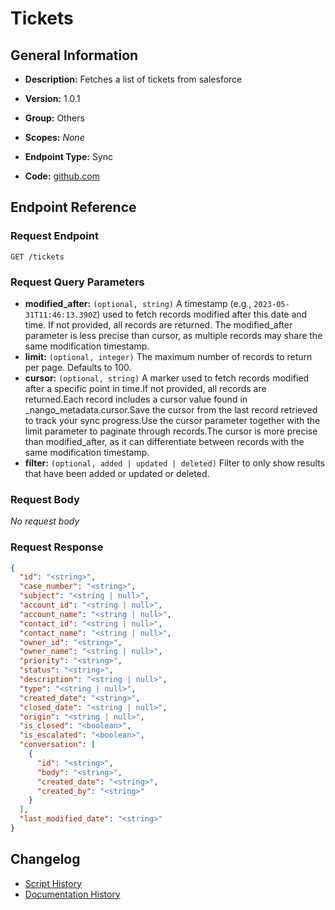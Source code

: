 <!-- BEGIN GENERATED CONTENT -->
# Tickets

## General Information

- **Description:** Fetches a list of tickets from salesforce

- **Version:** 1.0.1
- **Group:** Others
- **Scopes:** _None_
- **Endpoint Type:** Sync
- **Code:** [github.com](https://github.com/NangoHQ/integration-templates/tree/main/integrations/salesforce/syncs/tickets.ts)


## Endpoint Reference

### Request Endpoint

`GET /tickets`

### Request Query Parameters

- **modified_after:** `(optional, string)` A timestamp (e.g., `2023-05-31T11:46:13.390Z`) used to fetch records modified after this date and time. If not provided, all records are returned. The modified_after parameter is less precise than cursor, as multiple records may share the same modification timestamp.
- **limit:** `(optional, integer)` The maximum number of records to return per page. Defaults to 100.
- **cursor:** `(optional, string)` A marker used to fetch records modified after a specific point in time.If not provided, all records are returned.Each record includes a cursor value found in _nango_metadata.cursor.Save the cursor from the last record retrieved to track your sync progress.Use the cursor parameter together with the limit parameter to paginate through records.The cursor is more precise than modified_after, as it can differentiate between records with the same modification timestamp.
- **filter:** `(optional, added | updated | deleted)` Filter to only show results that have been added or updated or deleted.

### Request Body

_No request body_

### Request Response

```json
{
  "id": "<string>",
  "case_number": "<string>",
  "subject": "<string | null>",
  "account_id": "<string | null>",
  "account_name": "<string | null>",
  "contact_id": "<string | null>",
  "contact_name": "<string | null>",
  "owner_id": "<string>",
  "owner_name": "<string | null>",
  "priority": "<string>",
  "status": "<string>",
  "description": "<string | null>",
  "type": "<string | null>",
  "created_date": "<string>",
  "closed_date": "<string | null>",
  "origin": "<string | null>",
  "is_closed": "<boolean>",
  "is_escalated": "<boolean>",
  "conversation": [
    {
      "id": "<string>",
      "body": "<string>",
      "created_date": "<string>",
      "created_by": "<string>"
    }
  ],
  "last_modified_date": "<string>"
}
```

## Changelog

- [Script History](https://github.com/NangoHQ/integration-templates/commits/main/integrations/salesforce/syncs/tickets.ts)
- [Documentation History](https://github.com/NangoHQ/integration-templates/commits/main/integrations/salesforce/syncs/tickets.md)

<!-- END  GENERATED CONTENT -->

